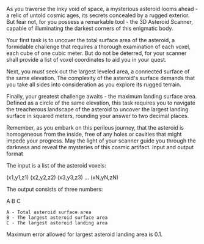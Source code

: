 As you traverse the inky void of space, a mysterious asteroid looms ahead - a relic of untold cosmic ages, its secrets concealed by a rugged exterior. But fear not, for you possess a remarkable tool - the 3D Asteroid Scanner, capable of illuminating the darkest corners of this enigmatic body.

Your first task is to uncover the total surface area of the asteroid, a formidable challenge that requires a thorough examination of each voxel, each cube of one cubic meter. But do not be deterred, for your scanner shall provide a list of voxel coordinates to aid you in your quest.

Next, you must seek out the largest leveled area, a connected surface of the same elevation. The complexity of the asteroid's surface demands that you take all sides into consideration as you explore its rugged terrain.

Finally, your greatest challenge awaits - the maximum landing surface area. Defined as a circle of the same elevation, this task requires you to navigate the treacherous landscape of the asteroid to uncover the largest landing surface in squared meters, rounding your answer to two decimal places.

Remember, as you embark on this perilous journey, that the asteroid is homogeneous from the inside, free of any holes or cavities that might impede your progress. May the light of your scanner guide you through the darkness and reveal the mysteries of this cosmic artifact.
Input and output format

The input is a list of the asteroid voxels:

(x1,y1,z1)
(x2,y2,z2)
(x3,y3,z3)
...
(xN,yN,zN)

The output consists of three numbers:

A B C

    A - Total asteroid surface area
    B - The largest asteroid surface area
    C - The largest asteroid landing area

Maximum error allowed for largest asteroid landing area is 0.1.